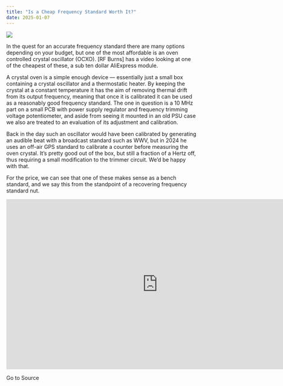 ```yaml
---
title: "Is a Cheap Frequency Standard Worth It?"
date: 2025-01-07
---
```


![](https://hackaday.com/wp-content/uploads/2025/01/crystal-standard-featured.jpg?w=800)

In the quest for an accurate frequency standard there are many options depending on your budget, but one of the most affordable is an oven controlled crystal oscillator (OCXO). \[RF Burns\] has a video looking at one of the cheapest of these, a sub ten dollar AliExpress module.

A crystal oven is a simple enough device — essentially just a small box containing a crystal oscillator and a thermostatic heater. By keeping the crystal at a constant temperature it has the aim of removing thermal drift from its output frequency, meaning that once it is calibrated it can be used as a reasonably good frequency standard. The one in question is a 10 MHz part on a small PCB with power supply regulator and frequency trimming voltage potentiometer, and aside from seeing it mounted in an old PSU case we also are treated to an evaluation of its adjustment and calibration.

Back in the day such an oscillator would have been calibrated by generating an audible beat with a broadcast standard such as WWV, but in 2024 he uses an off-air GPS standard to calibrate a counter before measuring the oven crystal. It’s pretty good out of the box, but still a fraction of a Hertz off, thus requiring a small modification to the trimmer circuit. We’d be happy with that.

For the price, we can see that one of these makes sense as a bench standard, and we say this from the standpoint of a recovering frequency standard nut.

<iframe loading="lazy" title="The $6.88 Secondary Frequency Standard" width="800" height="450" src="https://www.youtube.com/embed/T2OIDcITAqs?feature=oembed" frameborder="0" allow="accelerometer; autoplay; clipboard-write; encrypted-media; gyroscope; picture-in-picture; web-share" referrerpolicy="strict-origin-when-cross-origin" allowfullscreen></iframe>

Go to Source
